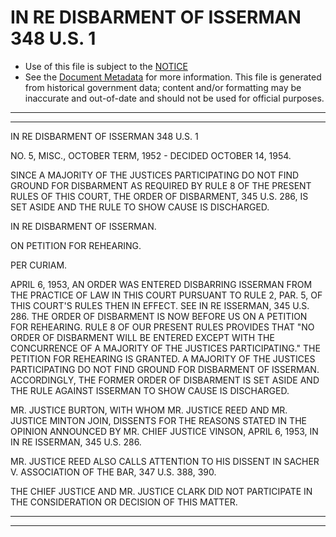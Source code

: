---
---

# IN RE DISBARMENT OF ISSERMAN 348 U.S. 1

* Use of this file is subject to the [NOTICE](https://github.com/publicdocs/notice/blob/master/NOTICE)
* See the [Document Metadata](../../../) for more information.
  This file is generated from historical government data; content and/or formatting may be inaccurate and out-of-date and should not be used for official purposes.

----------
----------

IN RE DISBARMENT OF ISSERMAN 348 U.S. 1

NO. 5, MISC., OCTOBER TERM, 1952 - DECIDED OCTOBER 14, 1954.

SINCE A MAJORITY OF THE JUSTICES PARTICIPATING DO NOT FIND GROUND FOR DISBARMENT AS REQUIRED BY RULE 8 OF THE PRESENT RULES OF THIS COURT, THE ORDER OF DISBARMENT, 345 U.S. 286, IS SET ASIDE AND THE RULE TO SHOW CAUSE IS DISCHARGED.

IN RE DISBARMENT OF ISSERMAN.

ON PETITION FOR REHEARING.

PER CURIAM.

APRIL 6, 1953, AN ORDER WAS ENTERED DISBARRING ISSERMAN FROM THE PRACTICE OF LAW IN THIS COURT PURSUANT TO RULE 2, PAR. 5, OF THIS COURT'S RULES THEN IN EFFECT.  SEE IN RE ISSERMAN, 345 U.S. 286.  THE ORDER OF DISBARMENT IS NOW BEFORE US ON A PETITION FOR REHEARING.  RULE 8 OF OUR PRESENT RULES PROVIDES THAT "NO ORDER OF DISBARMENT WILL BE ENTERED EXCEPT WITH THE CONCURRENCE OF A MAJORITY OF THE JUSTICES PARTICIPATING."  THE PETITION FOR REHEARING IS GRANTED.  A MAJORITY OF THE JUSTICES PARTICIPATING DO NOT FIND GROUND FOR DISBARMENT OF ISSERMAN.  ACCORDINGLY, THE FORMER ORDER OF DISBARMENT IS SET ASIDE AND THE RULE AGAINST ISSERMAN TO SHOW CAUSE IS DISCHARGED.

MR. JUSTICE BURTON, WITH WHOM MR. JUSTICE REED AND MR. JUSTICE MINTON JOIN, DISSENTS FOR THE REASONS STATED IN THE OPINION ANNOUNCED BY MR. CHIEF JUSTICE VINSON, APRIL 6, 1953, IN IN RE ISSERMAN, 345 U.S. 286.

MR. JUSTICE REED ALSO CALLS ATTENTION TO HIS DISSENT IN SACHER V. ASSOCIATION OF THE BAR, 347 U.S. 388, 390.

THE CHIEF JUSTICE AND MR. JUSTICE CLARK DID NOT PARTICIPATE IN THE CONSIDERATION OR DECISION OF THIS MATTER.


----------
----------

